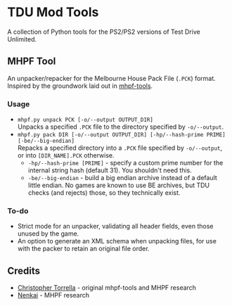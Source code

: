 # TDU Mod Tools

A collection of Python tools for the PS2/PS2 versions of Test Drive Unlimited.

## MHPF Tool
An unpacker/repacker for the Melbourne House Pack File (`.PCK`) format. Inspired by the groundwork laid out in [mhpf-tools](https://github.com/christorrella/mhpf-tools).

### Usage
* `mhpf.py unpack PCK [-o/--output OUTPUT_DIR]` \
  Unpacks a specified `.PCK` file to the directory specified by `-o/--output`.
* `mhpf.py pack DIR [-o/--output OUTPUT_DIR] [-hp/--hash-prime PRIME] [-be/--big-endian]` \
  Repacks a specified directory into a `.PCK` file specified by `-o/--output`, or into `[DIR_NAME].PCK` otherwise.
  * `-hp/--hash-prime [PRIME]` - specify a custom prime number for the internal string hash (default 31). You shouldn't need this.
  * `-be/--big-endian` - build a big endian archive instead of a default little endian. No games are known to use BE archives,
    but TDU checks (and rejects) those, so they technically exist.

### To-do
* Strict mode for an unpacker, validating all header fields, even those unused by the game.
* An option to generate an XML schema when unpacking files, for use with the packer to retain an original file order.

## Credits
* [Christopher Torrella](https://github.com/christorrella) - original mhpf-tools and MHPF research
* [Nenkai](https://github.com/Nenkai) - MHPF research
